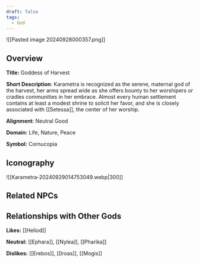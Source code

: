 ```yaml
---
draft: false
tags:
  - God
---
```

![[Pasted image 20240928000357.png]]
## Overview 

**Title:** Goddess of Harvest

**Short Description**: Karametra is recognized as the serene, maternal god of the harvest, her arms spread wide as she offers bounty to her worshipers or cradles communities in her embrace. Almost every human settlement contains at least a modest shrine to solicit her favor, and she is closely associated with [[Setessa]], the center of her worship.

**Alignment**: Neutral Good

**Domain:** Life, Nature, Peace

**Symbol:** Cornucopia

## Iconography 
![[Karametra-20240929014753049.webp|300]]

## Related NPCs



## Relationships with Other Gods

**Likes:** [[Heliod]]

**Neutral:** [[Ephara]], [[Nylea]], [[Pharika]]

**Dislikes:** [[Erebos]], [[Iroas]], [[Mogis]]
